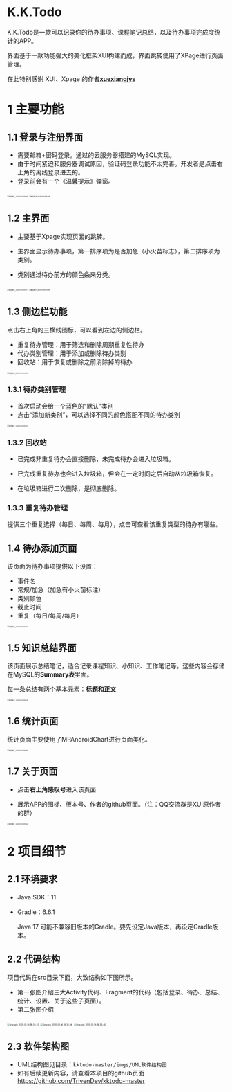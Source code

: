 # K.K.Todo

K.K.Todo是一款可以记录你的待办事项、课程笔记总结，以及待办事项完成度统计的APP。

界面基于一款功能强大的美化框架XUI构建而成，界面跳转使用了XPage进行页面管理。

在此特别感谢 XUI、Xpage 的作者[**xuexiangjys**](https://gitee.com/xuexiangjys) 

# 1 主要功能

## 1.1 登录与注册界面

- 需要邮箱+密码登录。通过的云服务器搭建的MySQL实现。
- 由于时间紧迫和服务器调试原因，验证码登录功能不太完善。开发者是点击右上角的离线登录进去的。
- 登录前会有一个《温馨提示》弹窗。

<img src="imgs/微信图片_20250114151548.jpg" alt="微信图片_20250114151548" style="zoom: 25%;" />

<img src="imgs/微信图片_202501141515481.jpg" alt="微信图片_202501141515481" style="zoom:25%;" />

## 1.2 主界面

- 主要基于Xpage实现页面的跳转。

- 主界面显示待办事项，第一排序项为是否加急（小火苗标志），第二排序项为类别。
- 类别通过待办前方的颜色条来分类。

<img src="imgs/微信图片_20250114151027.jpg" alt="微信图片_20250114151027" style="zoom:25%;" />

<img src="imgs/微信图片_20250114152028.jpg" alt="微信图片_20250114152028" style="zoom:25%;" />

## 1.3 侧边栏功能 

点击右上角的三横线图标，可以看到左边的侧边栏。

- 重复待办管理：用于筛选和删除周期重复性待办
- 代办类别管理：用于添加或删除待办类别
- 回收站：用于恢复或删除之前消除掉的待办

<img src="imgs/微信图片_202501141510543.jpg" alt="微信图片_202501141510543" style="zoom:25%;" />

### 1.3.1 待办类别管理

- 首次启动会给一个蓝色的“默认”类别
- 点击“添加新类别”，可以选择不同的颜色搭配不同的待办类别

<img src="imgs/微信图片_20250114151053.jpg" alt="微信图片_20250114151053" style="zoom:25%;" />

### 1.3.2 回收站

- 已完成非重复待办会直接删除，未完成待办会进入垃圾箱。

- 已完成重复待办也会进入垃圾箱，但会在一定时间之后自动从垃圾箱恢复。

- 在垃圾箱进行二次删除，是彻底删除。

### 1.3.3 重复待办管理

提供三个重复选择（每日、每周、每月），点击可查看该重复类型的待办有哪些。 

## 1.4 待办添加页面

该页面为待办事项提供以下设置：

- 事件名
- 常规/加急（加急有小火苗标注）
- 类别颜色
- 截止时间
- 重复（每日/每周/每月）

<img src="imgs/微信图片_20250114151037.jpg" alt="微信图片_20250114151037" style="zoom: 25%;" />

## 1.5 知识总结界面

该页面展示总结笔记，适合记录课程知识、小知识、工作笔记等。这些内容会存储在MySQL的**Summary表**里面。

每一条总结有两个基本元素：**标题和正文**

<img src="imgs/微信图片_202501141510541.jpg" alt="微信图片_202501141510541" style="zoom: 25%;" />

## 1.6 统计页面

统计页面主要使用了MPAndroidChart进行页面美化。



<img src="imgs/微信图片_20250114151038.jpg" alt="微信图片_20250114151038" style="zoom: 25%;" />



## 1.7 关于页面

- 点击**右上角感叹号**进入该页面

- 展示APP的图标、版本号、作者的github页面。（注：QQ交流群是XUI原作者的群）

<img src="imgs/微信图片_202501141510542.jpg" alt="微信图片_202501141510542" style="zoom: 25%;" />

# 2 项目细节

## 2.1 环境要求

- Java SDK：11

- Gradle：6.6.1

  Java 17 可能不兼容旧版本的Gradle。要先设定Java版本，再设定Gradle版本。

## 2.2 代码结构

项目代码在src目录下面，大致结构如下图所示。

- 第一张图介绍三大Activity代码、Fragment的代码（包括登录、待办、总结、统计、设置、关于这些子页面）。
- 第二张图介绍

<img src="imgs/Snipaste_2025-01-14_18-34-43.png" alt="Snipaste_2025-01-14_18-34-43" style="zoom: 33%;" />

<img src="imgs/Snipaste_2025-01-14_18-35-44.png" alt="Snipaste_2025-01-14_18-35-44" style="zoom: 33%;" />

<img src="imgs/Snipaste_2025-01-14_18-36-46.png" alt="Snipaste_2025-01-14_18-36-46" style="zoom: 33%;" />

## 2.3 软件架构图

- UML结构图见目录：`kktodo-master/imgs/UML软件结构图`
- 如有后续更新内容，请查看本项目的github页面 https://github.com/TrivenDev/kktodo-master

